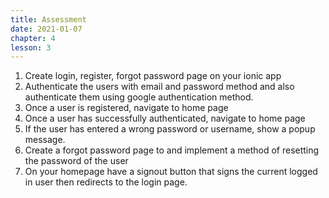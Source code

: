 ```yaml
---
title: Assessment
date: 2021-01-07
chapter: 4
lesson: 3
---
```


1. Create login, register, forgot password page on your ionic app
2. Authenticate the users with email and password method and also authenticate them using google authentication method.
3. Once a user is registered, navigate to home page
4. Once a user has successfully authenticated, navigate to home page
5. If the user has entered a wrong password or username, show a popup message.
6. Create a forgot password page to and implement a method of resetting the password of the user
7. On your homepage have a signout button that signs the current logged in user then redirects to the login page.